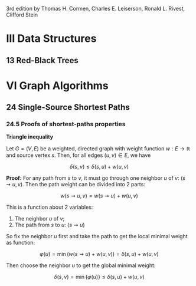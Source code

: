 3rd edition by Thomas H. Cormen, Charles E. Leiserson, Ronald L. Rivest, Clifford Stein

# III Data Structures

## 13 Red-Black Trees



# VI Graph Algorithms

## 24 Single-Source Shortest Paths

### 24.5 Proofs of shortest-paths properties

**Triangle inequality**

Let $G = (V, E)$ be a weighted, directed graph with weight function $w: E \rightarrow \mathbb{R}$ and source vertex $s$. Then, for all edges $(u, v) \in E$, we have

$$\delta(s, v) \leq \delta(s, u) + w(u, v)$$

**Proof:** For any path from $s$ to $v$, it must go through one neighbor $u$ of $v$: $(s \rightsquigarrow u, v)$. Then the path weight can be divided into 2 parts:

$$w(s \rightsquigarrow u, v) = w(s \rightsquigarrow u) + w(u, v)$$

This is a function about 2 variables:

1.  The neighbor $u$ of $v$;
2.  The path from $s$ to $u$: $(s \rightsquigarrow u)$

So fix the neighbor $u$ first and take the path to get the local minimal weight as function:

$$\varphi(u) = \min\left( w(s \rightsquigarrow u) + w(u, v) \right) = \delta(s, u) + w(u, v)$$

Then choose the neighbor $u$ to get the global minimal weight:

$$\delta(s, v) = \min\{\varphi(u)\} \leq \delta(s, u) + w(u, v)$$
